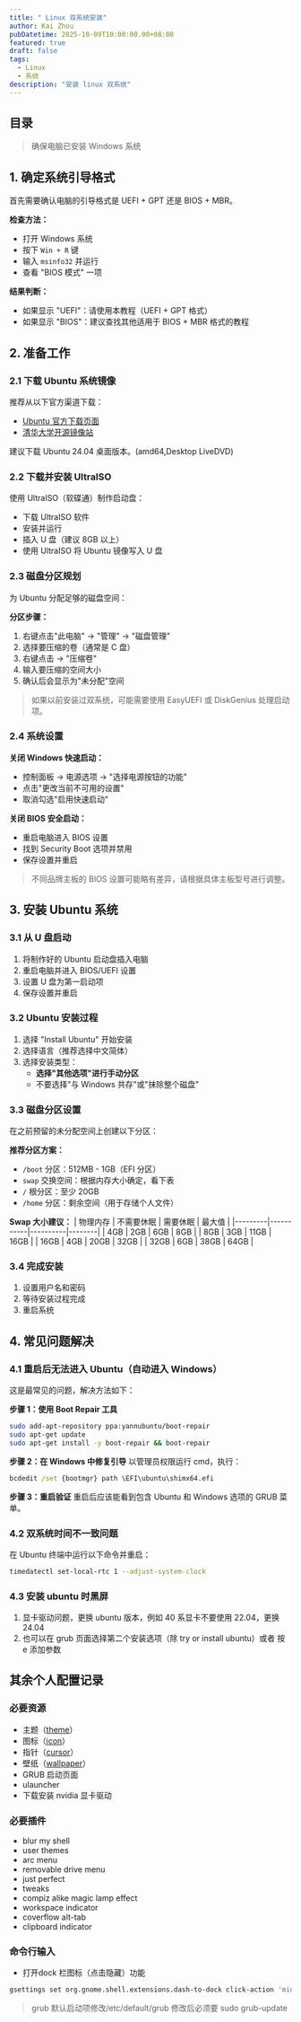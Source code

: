 ```yaml
---
title: " Linux 双系统安装"
author: Kai Zhou
pubDatetime: 2025-10-09T10:00:00.00+08:00
featured: true
draft: false
tags:
  - Linux
  - 系统
description: "安装 linux 双系统"
---
```


## 目录

> 确保电脑已安装 Windows 系统

## 1. 确定系统引导格式

首先需要确认电脑的引导格式是 UEFI + GPT 还是 BIOS + MBR。

**检查方法：**
- 打开 Windows 系统
- 按下 `Win + R` 键
- 输入 `msinfo32` 并运行
- 查看 "BIOS 模式" 一项

**结果判断：**
- 如果显示 "UEFI"：请使用本教程（UEFI + GPT 格式）
- 如果显示 "BIOS"：建议查找其他适用于 BIOS + MBR 格式的教程

## 2. 准备工作

### 2.1 下载 Ubuntu 系统镜像

推荐从以下官方渠道下载：
- [Ubuntu 官方下载页面](https://cn.ubuntu.com/download)
- [清华大学开源镜像站](https://mirrors.tuna.tsinghua.edu.cn/)

建议下载 Ubuntu 24.04 桌面版本。(amd64,Desktop LiveDVD)

### 2.2 下载并安装 UltraISO

使用 UltraISO（软碟通）制作启动盘：
- 下载 UltraISO 软件
- 安装并运行
- 插入 U 盘（建议 8GB 以上）
- 使用 UltraISO 将 Ubuntu 镜像写入 U 盘

### 2.3 磁盘分区规划

为 Ubuntu 分配足够的磁盘空间：

**分区步骤：**
1. 右键点击"此电脑" → "管理" → "磁盘管理"
2. 选择要压缩的卷（通常是 C 盘）
3. 右键点击 → "压缩卷"
4. 输入要压缩的空间大小
5. 确认后会显示为"未分配"空间

> 如果以前安装过双系统，可能需要使用 EasyUEFI 或 DiskGenius 处理启动项。

### 2.4 系统设置

**关闭 Windows 快速启动：**
- 控制面板 → 电源选项 → "选择电源按钮的功能"
- 点击"更改当前不可用的设置"
- 取消勾选"启用快速启动"

**关闭 BIOS 安全启动：**
- 重启电脑进入 BIOS 设置
- 找到 Security Boot 选项并禁用
- 保存设置并重启

> 不同品牌主板的 BIOS 设置可能略有差异，请根据具体主板型号进行调整。

## 3. 安装 Ubuntu 系统

### 3.1 从 U 盘启动

1. 将制作好的 Ubuntu 启动盘插入电脑
2. 重启电脑并进入 BIOS/UEFI 设置
3. 设置 U 盘为第一启动项
4. 保存设置并重启

### 3.2 Ubuntu 安装过程

1. 选择 "Install Ubuntu" 开始安装
2. 选择语言（推荐选择中文简体）
3. 选择安装类型：
   - **选择"其他选项"进行手动分区**
   - 不要选择"与 Windows 共存"或"抹除整个磁盘"

### 3.3 磁盘分区设置

在之前预留的未分配空间上创建以下分区：

**推荐分区方案：**
- `/boot` 分区：512MB - 1GB（EFI 分区）
- `swap` 交换空间：根据内存大小确定，看下表
- `/` 根分区：至少 20GB
- `/home` 分区：剩余空间（用于存储个人文件）

**Swap 大小建议：**
| 物理内存 | 不需要休眠 | 需要休眠 | 最大值 |
|---------|-----------|----------|--------|
| 4GB     | 2GB       | 6GB      | 8GB    |
| 8GB     | 3GB       | 11GB     | 16GB   |
| 16GB    | 4GB       | 20GB     | 32GB   |
| 32GB    | 6GB       | 38GB     | 64GB   |

### 3.4 完成安装

1. 设置用户名和密码
2. 等待安装过程完成
3. 重启系统

## 4. 常见问题解决

### 4.1 重启后无法进入 Ubuntu（自动进入 Windows）

这是最常见的问题，解决方法如下：

**步骤 1：使用 Boot Repair 工具**
```bash
sudo add-apt-repository ppa:yannubuntu/boot-repair
sudo apt-get update
sudo apt-get install -y boot-repair && boot-repair
```

**步骤 2：在 Windows 中修复引导**
以管理员权限运行 cmd，执行：
```cmd
bcdedit /set {bootmgr} path \EFI\ubuntu\shimx64.efi
```

**步骤 3：重启验证**
重启后应该能看到包含 Ubuntu 和 Windows 选项的 GRUB 菜单。

### 4.2 双系统时间不一致问题

在 Ubuntu 终端中运行以下命令并重启：
```bash
timedatectl set-local-rtc 1 --adjust-system-clock
```

### 4.3 安装 ubuntu 时黑屏

1. 显卡驱动问题，更换 ubuntu 版本，例如 40 系显卡不要使用 22.04，更换 24.04
2. 也可以在 grub 页面选择第二个安装选项（除 try or install ubuntu）或者 按 e 添加参数

## 其余个人配置记录
### 必要资源

- 主题（[theme](https://github.com/vinceliuice/WhiteSur-gtk-theme)）
- 图标（[icon](https://github.com/vinceliuice/WhiteSur-icon-theme)）
- 指针（[cursor](https://github.com/vinceliuice/McMojave-cursors)）
- 壁纸（[wallpaper](https://github.com/vinceliuice/WhiteSur-wallpapers)）
- GRUB 启动页面
- ulauncher
- 下载安装 nvidia 显卡驱动

### 必要插件

- blur my shell
- user themes
- arc menu
- removable drive menu
- just perfect
- tweaks
- compiz alike magic lamp effect
- workspace indicator
- coverflow alt-tab
- clipboard indicator

### 命令行输入

- 打开dock 栏图标（点击隐藏）功能

```bash
gsettings set org.gnome.shell.extensions.dash-to-dock click-action 'minimize'
```

> grub 默认启动项修改/etc/default/grub
> 修改后必须要 sudo grub-update